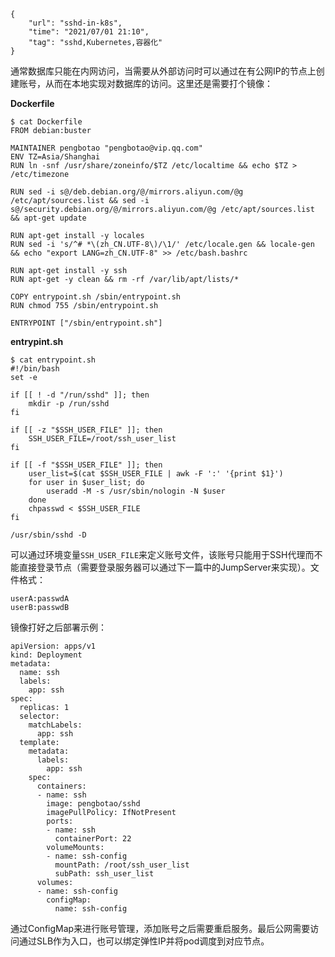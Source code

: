 ```
{
    "url": "sshd-in-k8s",
    "time": "2021/07/01 21:10",
    "tag": "sshd,Kubernetes,容器化"
}
```

通常数据库只能在内网访问，当需要从外部访问时可以通过在有公网IP的节点上创建账号，从而在本地实现对数据库的访问。这里还是需要打个镜像：

**Dockerfile**

```
$ cat Dockerfile
FROM debian:buster

MAINTAINER pengbotao "pengbotao@vip.qq.com"
ENV TZ=Asia/Shanghai
RUN ln -snf /usr/share/zoneinfo/$TZ /etc/localtime && echo $TZ > /etc/timezone

RUN sed -i s@/deb.debian.org/@/mirrors.aliyun.com/@g /etc/apt/sources.list && sed -i s@/security.debian.org/@/mirrors.aliyun.com/@g /etc/apt/sources.list && apt-get update

RUN apt-get install -y locales
RUN sed -i 's/^# *\(zh_CN.UTF-8\)/\1/' /etc/locale.gen && locale-gen && echo "export LANG=zh_CN.UTF-8" >> /etc/bash.bashrc

RUN apt-get install -y ssh
RUN apt-get -y clean && rm -rf /var/lib/apt/lists/*

COPY entrypoint.sh /sbin/entrypoint.sh
RUN chmod 755 /sbin/entrypoint.sh

ENTRYPOINT ["/sbin/entrypoint.sh"]
```

**entrypint.sh**

```
$ cat entrypoint.sh
#!/bin/bash
set -e

if [[ ! -d "/run/sshd" ]]; then
    mkdir -p /run/sshd
fi

if [[ -z "$SSH_USER_FILE" ]]; then
    SSH_USER_FILE=/root/ssh_user_list
fi

if [[ -f "$SSH_USER_FILE" ]]; then
    user_list=$(cat $SSH_USER_FILE | awk -F ':' '{print $1}')
    for user in $user_list; do
        useradd -M -s /usr/sbin/nologin -N $user
    done
    chpasswd < $SSH_USER_FILE
fi

/usr/sbin/sshd -D
```

可以通过环境变量`SSH_USER_FILE`来定义账号文件，该账号只能用于SSH代理而不能直接登录节点（需要登录服务器可以通过下一篇中的JumpServer来实现）。文件格式：

```
userA:passwdA
userB:passwdB
```

镜像打好之后部署示例：

```
apiVersion: apps/v1
kind: Deployment
metadata:
  name: ssh
  labels:
    app: ssh
spec:
  replicas: 1
  selector:
    matchLabels:
      app: ssh
  template:
    metadata:
      labels:
        app: ssh
    spec:
      containers:
      - name: ssh
        image: pengbotao/sshd
        imagePullPolicy: IfNotPresent
        ports:
        - name: ssh
          containerPort: 22
        volumeMounts:
        - name: ssh-config
          mountPath: /root/ssh_user_list
          subPath: ssh_user_list
      volumes:
      - name: ssh-config
        configMap:
          name: ssh-config
```

通过ConfigMap来进行账号管理，添加账号之后需要重启服务。最后公网需要访问通过SLB作为入口，也可以绑定弹性IP并将pod调度到对应节点。